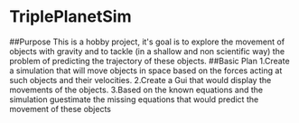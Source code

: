 # TriplePlanetSim
##Purpose
This is a hobby project, it's goal is to explore the movement of objects with gravity and to tackle (in a shallow and non scientific way) the problem of predicting the trajectory of these objects.
##Basic Plan
1.Create a simulation that will move objects in space based on the forces acting at such objects and their velocities.
2.Create a Gui that would display the movements of the objects.
3.Based on the known equations and the simulation guestimate the missing equations that would predict the movement of these objects
